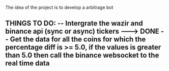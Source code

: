 The idea of the project is to develop a arbitrage bot 


THINGS TO DO: 
-- Intergrate the wazir and binance api (sync or async) tickers ---> DONE 
-- Get the data for all the coins for which the percentage diff is >= 5.0, if the values is greater
  than 5.0 then call the binance websocket to the real time data
-- 
